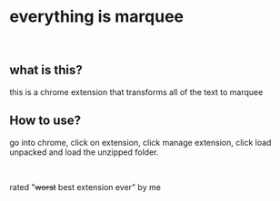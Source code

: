 <h1>everything is marquee</h1>
<br>
<h2>what is this?</h2>
<p>this is a chrome extension that transforms all of the text to marquee</p>

<h2>How to use?</h2>
<p>go into chrome, click on extension, click manage extension, click load unpacked and load the unzipped folder.</p>
<br>
<p>rated "<s>worst</s> best extension ever" by me</p>
